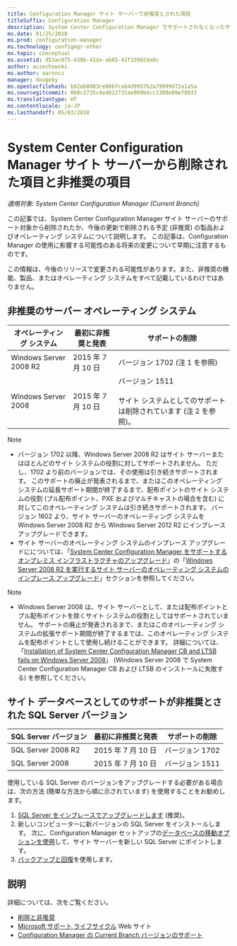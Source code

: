 ```yaml
---
title: Configuration Manager サイト サーバーで非推奨とされた項目
titleSuffix: Configuration Manager
description: System Center Configuration Manager でサポートされなくなったサイト サーバーの製品およびオペレーティング システムについて説明します。
ms.date: 01/25/2018
ms.prod: configuration-manager
ms.technology: configmgr-other
ms.topic: conceptual
ms.assetid: d53ac075-438b-41da-ab85-42f33982da0c
author: aczechowski
ms.author: aaroncz
manager: dougeby
ms.openlocfilehash: b92eb8083ce886fcab4d9957b2a79999d72a1a5a
ms.sourcegitcommit: 0b0c2735c4ed822731ae069b4cc1380e89e78933
ms.translationtype: HT
ms.contentlocale: ja-JP
ms.lasthandoff: 05/03/2018
---
```

# <a name="removed-and-deprecated-for-system-center-configuration-manager-site-servers"></a>System Center Configuration Manager サイト サーバーから削除された項目と非推奨の項目

*適用対象: System Center Configuration Manager (Current Branch)*

この記事では、System Center Configuration Manager サイト サーバーのサポート対象から削除されたか、今後の更新で削除される予定 (非推奨) の製品およびオペレーティング システムについて説明します。 この記事は、Configuration Manager の使用に影響する可能性のある将来の変更について早期に注意するものです。  

この情報は、今後のリリースで変更される可能性があります。また、非推奨の機能、製品、またはオペレーティング システムをすべて記載しているわけではありません。  


## <a name="deprecated-server-operating-systems"></a>非推奨のサーバー オペレーティング システム  

|**オペレーティング システム**|**最初に非推奨と発表**|**サポートの削除** |  
|-|-|-| 
|Windows Server 2008 R2|2015 年 7 月 10 日| バージョン 1702 (注 1 を参照)| 
|Windows Server 2008|2015 年 7 月 10 日|バージョン 1511 </br></br>サイト システムとしてのサポートは削除されています  (注 2 を参照)。|  

>[!NOTE]
>-   バージョン 1702 以降、Windows Server 2008 R2 はサイト サーバーまたはほとんどのサイト システムの役割に対してサポートされません。 ただし、1702 より前のバージョンでは、その使用は引き続きサポートされます。 このサポートの廃止が発表されるまで、またはこのオペレーティング システムの延長サポート期間が終了するまで、配布ポイントのサイト システムの役割 (プル配布ポイント、PXE およびマルチキャストの場合を含む) に対してこのオペレーティング システムは引き続きサポートされます。 バージョン 1602 より、サイト サーバーのオペレーティング システムを Windows Server 2008 R2 から Windows Server 2012 R2 にインプレース アップグレードできます。  
>- サイト サーバーのオペレーティング システムのインプレース アップグレードにについては、「[System Center Configuration Manager をサポートするオンプレミス インフラストラクチャのアップグレード](/sccm/core/servers/manage/upgrade-on-premises-infrastructure)」の「[Windows Server 2008 R2 を実行するサイト サーバーのオペレーティング システムのインプレース アップグレード](/sccm/core/servers/manage/upgrade-on-premises-infrastructure#bkmk_from2008r2)」セクションを参照してください。

>[!NOTE]
>-   Windows Server 2008 は、サイト サーバーとして、または配布ポイントとプル配布ポイントを除くサイト システムの役割としてはサポートされていません。 サポートの廃止が発表されるまで、またはこのオペレーティング システムの拡張サポート期間が終了するまでは、このオペレーティング システムを配布ポイントとして使用し続けることができます。 詳細については、「[Installation of System Center Configuration Manager CB and LTSB fails on Windows Server 2008](https://support.microsoft.com/help/4015095)」 (Windows Server 2008 で System Center Configuration Manager CB および LTSB のインストールに失敗する) を参照してください。

## <a name="deprecated-support-for-sql-server-versions-as-a-site-database"></a>サイト データベースとしてのサポートが非推奨とされた SQL Server バージョン  

|**SQL Server バージョン**|**最初に非推奨と発表**|**サポートの削除**|   
|-|-|-| 
|SQL Server 2008 R2|2015 年 7 月 10 日|バージョン 1702| 
|SQL Server 2008|2015 年 7 月 10 日|バージョン 1511|  


使用している SQL Server のバージョンをアップグレードする必要がある場合は、次の方法 (簡単な方法から順に示されています) を使用することをお勧めします。
1. [SQL Server をインプレースでアップグレードします](/sccm/core/servers/manage/upgrade-on-premises-infrastructure#a-namebkmksupconfigupgradedbsrva-upgrade-sql-server-on-the-site-database-server) (推奨)。
2. 新しいコンピューターに新バージョンの SQL Server をインストールします。 次に、Configuration Manager セットアップの[データベースの移動オプションを使用](/sccm/core/servers/manage/modify-your-infrastructure#a-namebkmkdbconfiga-modify-the-site-database-configuration)して、サイト サーバーを新しい SQL Server にポイントします。
3. [バックアップと回復](/sccm/protect/understand/backup-and-recovery)を使用します。


## <a name="more-information"></a>説明
詳細については、次をご覧ください。
 - [削除と非推奨](/sccm/core/plan-design/changes/deprecated/removed-and-deprecated)
 - [Microsoft サポート ライフサイクル](https://support.microsoft.com/lifecycle) Web サイト
 - [Configuration Manager の Current Branch バージョンのサポート](/sccm/core/servers/manage/current-branch-versions-supported)